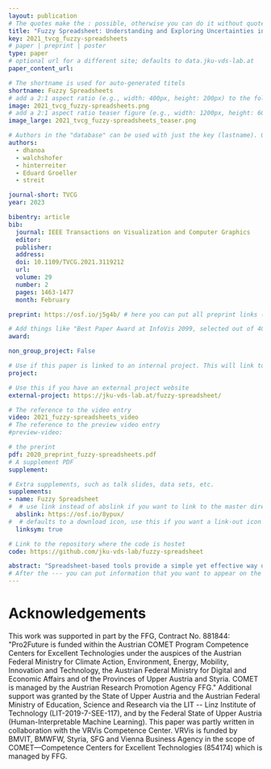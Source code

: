 ```yaml
---
layout: publication
# The quotes make the : possible, otherwise you can do it without quotes
title: "Fuzzy Spreadsheet: Understanding and Exploring Uncertainties in Tabular Calculations"
key: 2021_tvcg_fuzzy-spreadsheets
# paper | preprint | poster
type: paper
# optional url for a different site; defaults to data.jku-vds-lab.at
paper_content_url:

# The shortname is used for auto-generated titels
shortname: Fuzzy Spreadsheets
# add a 2:1 aspect ratio (e.g., width: 400px, height: 200px) to the folder /assets/images/papers/
image: 2021_tvcg_fuzzy-spreadsheets.png
# add a 2:1 aspect ratio teaser figure (e.g., width: 1200px, height: 600px) to the folder /assets/images/papers/
image_large: 2021_tvcg_fuzzy-spreadsheets_teaser.png

# Authors in the "database" can be used with just the key (lastname). Others can be written properly.
authors:
  - dhanoa
  - walchshofer
  - hinterreiter
  - Eduard Groeller
  - streit

journal-short: TVCG
year: 2023

bibentry: article
bib:
  journal: IEEE Transactions on Visualization and Computer Graphics
  editor:
  publisher:
  address:
  doi: 10.1109/TVCG.2021.3119212
  url:
  volume: 29
  number: 2
  pages: 1463-1477
  month: February

preprint: https://osf.io/j5g4b/ # here you can put all preprint links (arxiv.org, osf.io,...)

# Add things like "Best Paper Award at InfoVis 2099, selected out of 4000 submissions"
award:

non_group_project: False

# Use if this paper is linked to an internal project. This will link to the project site
project:

# Use this if you have an external project website
external-project: https://jku-vds-lab.at/fuzzy-spreadsheet/

# The reference to the video entry
video: 2021_fuzzy-spreadsheets_video
# The reference to the preview video entry
#preview-video:

# the prerint
pdf: 2020_preprint_fuzzy-spreadsheets.pdf
# A supplement PDF
supplement: 

# Extra supplements, such as talk slides, data sets, etc.
supplements:
- name: Fuzzy Spreadsheet
#  # use link instead of abslink if you want to link to the master directory
  abslink: https://osf.io/8ypux/
#  # defaults to a download icon, use this if you want a link-out icon
  linksym: true

# Link to the repository where the code is hostet
code: https://github.com/jku-vds-lab/fuzzy-spreadsheet

abstract: "Spreadsheet-based tools provide a simple yet effective way of calculating values, which makes them the number-one choice for building and formalizing simple models for budget planning and many other applications. A cell in a spreadsheet holds one specific value and gives a discrete, overprecise view of the underlying model. Therefore, spreadsheets are of limited use when investigating the immanent uncertainties of such models and answering what-if questions. Existing extensions typically require a complex modelling process that cannot be smoothly embedded in a tabular layout. In Fuzzy Spreadsheet, a cell can hold and display a distribution of values. This integrated uncertainty handling immediately conveys sensitivity and robustness information. The fuzzification of the cells enables calculations not only with precise values but with distributions, and probabilities. We conservatively added and carefully crafted visuals to maintain the look and feel of traditional spreadsheet while facilitating what-if analyses. Given a user-specified reference cell, Fuzzy Spreadsheet automatically extracts and visualizes contextually relevant information, such as impact, uncertainty, and degree of neighborhood, for the selected and related cells. To evaluate its usability and the perceived mental effort required, we conducted a user study. The results show that our approach outperforms traditional spreadsheets in terms of answer correctness, response time, and perceived mental effort for almost all tasks tested."
# After the --- you can put information that you want to appear on the website using markdown formatting or HTML. A good example are acknowledgements, extra references, an erratum, etc.
---
```


# Acknowledgements

This work was supported in part by the FFG, Contract No. 881844: "Pro2Future is funded within the Austrian COMET Program Competence Centers for Excellent Technologies under the auspices of the Austrian Federal Ministry for Climate Action, Environment, Energy, Mobility, Innovation and Technology, the Austrian Federal Ministry for Digital and Economic Affairs and of the Provinces of Upper Austria and Styria. COMET is managed by the Austrian Research Promotion Agency FFG."
Additional support was granted by the State of Upper Austria and the Austrian Federal Ministry of Education, Science and Research via the LIT -- Linz Institute of Technology (LIT-2019-7-SEE-117), and by the Federal State of Upper Austria (Human-Interpretable Machine Learning).
This paper was partly written in collaboration with the VRVis Competence Center. VRVis is funded by BMVIT, BMWFW, Styria, SFG and Vienna Business Agency in the scope of COMET—Competence Centers for Excellent Technologies (854174) which is managed by FFG.
